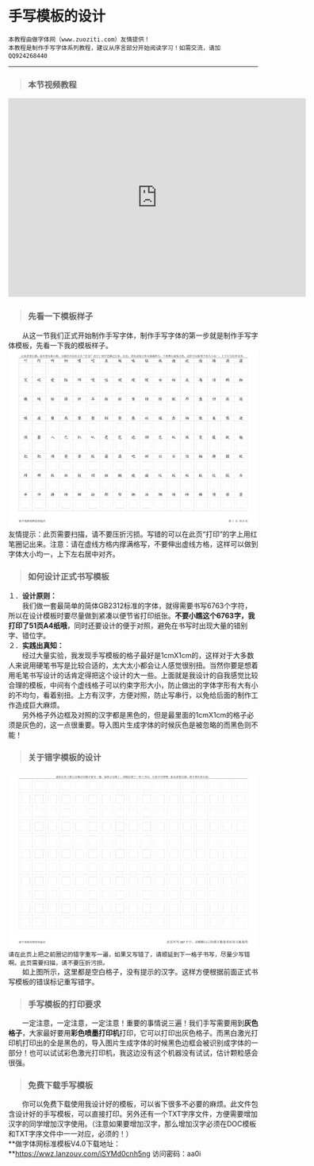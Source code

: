 # 手写模板的设计

```
本教程由做字体网（www.zuoziti.com）友情提供！
本教程是制作手写字体系列教程，建议从序言部分开始阅读学习！如需交流，请加QQ924268440
```

------

> ### **本节视频教程**

<iframe width="600" height="400" frameborder="0" src="https://www.ixigua.com/iframe/7159847786094002720?autoplay=0" referrerpolicy="unsafe-url" allowfullscreen></iframe>

> ### **先看一下模板样子**

　　从这一节我们正式开始制作手写字体，制作手写字体的第一步就是制作手写字体模板，先看一下我的模板样子。
![img](../images/muban01.jpg)
　　友情提示：此页需要扫描，请不要压折污损。写错的可以在此页“打印”的字上用红笔圈记出来。注意：请在虚线方格内撑满格写，不要伸出虚线方格，这样可以做到字体大小均一，上下左右居中对齐。

> ### **如何设计正式书写模板**

１．**设计原则：**  
　　我们做一套最简单的简体GB2312标准的字体，就得需要书写6763个字符，所以在设计模板时要尽量做到紧凑以便节省打印纸张。**不要小瞧这个6763字，我打印了51页A4纸哦**，同时还要设计的便于对照，避免在书写时出现大量的错别字、错位字。  
２．**实践出真知：**  
　　经过大量实验，我发现手写模板的格子最好是1cmX1cm的，这样对于大多数人来说用硬笔书写是比较合适的，太大太小都会让人感觉很别扭。当然你要是想着用毛笔书写设计的话肯定得把这个设计的大一些。上面就是我设计的自我感觉比较合理的模板，中间有个虚线格子可以约束字形大小，防止做出的字体字形有大有小的不均匀，看着别扭。上方有汉字，方便对照，防止写串行，以免给后面的制作工作造成巨大麻烦。  
　　另外格子外边框及对照的汉字都是黑色的，但是最里面的1cmX1cm的格子必须是灰色的，这一点很重要。导入图片生成字体的时候灰色是被忽略的而黑色则不能！

> ### **关于错字模板的设计**

![img](../images/muban02.jpg)
`请在此页上把之前圈记的错字重写一遍，如果又写错了，请顺延到下一格子书写，尽量少写错啊。此页需要扫描，请不要压折污损。`  
　　如上图所示，这里都是空白格子，没有提示的汉字。这样方便根据前面正式书写模板的错误标记重写错字。

> ### **手写模板的打印要求**

　　一定注意，一定注意，一定注意！重要的事情说三遍！我们手写需要用到**灰色格子**，大家最好要用**彩色喷墨打印机**打印，它可以打印出灰色格子。而黑白激光打印机打印出的全是黑色的，导入图片生成字体的时候黑色边框会被识别成字体的一部分！也可以试试彩色激光打印机，我这边没有这个机器没有试试，估计颗粒感会很强。

> ### **免费下载手写模板**

　　你可以免费下载使用我设计好的模板，可以省下很多不必要的麻烦。此文件包含设计好的手写模板，可以直接打印。另外还有一个TXT字序文件，方便需要增加汉字的同学增加汉字使用。（注意如果要增加汉字，那么增加汉字必须在DOC模板和TXT字序文件中一一对应，必须的！）  
**做字体网标准模板V4.0下载地址：**https://wwz.lanzouv.com/iSYMd0cnh5ng 访问密码：aa0i
